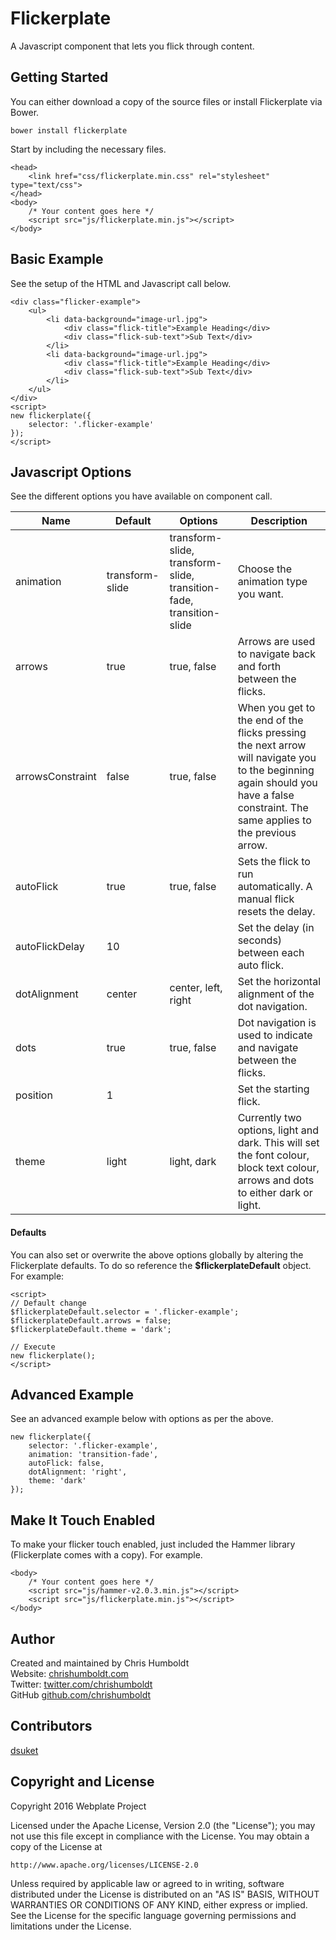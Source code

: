 # Flickerplate
A Javascript component that lets you flick through content.

## Getting Started
You can either download a copy of the source files or install Flickerplate via Bower.

```
bower install flickerplate
```

Start by including the necessary files.

```
<head>
	<link href="css/flickerplate.min.css" rel="stylesheet" type="text/css">
</head>
<body>
	/* Your content goes here */
	<script src="js/flickerplate.min.js"></script>
</body>
```

## Basic Example
See the setup of the HTML and Javascript call below.

```
<div class="flicker-example">
	<ul>
		<li data-background="image-url.jpg">
			<div class="flick-title">Example Heading</div>
			<div class="flick-sub-text">Sub Text</div>
		</li>
		<li data-background="image-url.jpg">
			<div class="flick-title">Example Heading</div>
			<div class="flick-sub-text">Sub Text</div>
		</li>
	</ul>
</div>
<script>
new flickerplate({
	selector: '.flicker-example'
});
</script>
```

## Javascript Options
See the different options you have available on component call.

| Name | Default | Options | Description |
| ---- | ---- | ---- | ---- |
| animation | transform-slide | transform-slide, transform-slide, transition-fade, transition-slide | Choose the animation type you want. |
| arrows | true | true, false | Arrows are used to navigate back and forth between the flicks. |
| arrowsConstraint | false | true, false | When you get to the end of the flicks pressing the next arrow will navigate you to the beginning again should you have a false constraint. The same applies to the previous arrow. |
| autoFlick | true | true, false | Sets the flick to run automatically. A manual flick resets the delay. |
| autoFlickDelay | 10 | | Set the delay (in seconds) between each auto flick. |
| dotAlignment | center | center, left, right | Set the horizontal alignment of the dot navigation. |
| dots | true | true, false | Dot navigation is used to indicate and navigate between the flicks. |
| position | 1 | | Set the starting flick. |
| theme | light | light, dark | Currently two options, light and dark. This will set the font colour, block text colour, arrows and dots to either dark or light. |

#### Defaults
You can also set or overwrite the above options globally by altering the Flickerplate defaults. To do so reference the **$flickerplateDefault** object. For example:

```
<script>
// Default change
$flickerplateDefault.selector = '.flicker-example';
$flickerplateDefault.arrows = false;
$flickerplateDefault.theme = 'dark';

// Execute
new flickerplate();
</script>
```

## Advanced Example
See an advanced example below with options as per the above.

```
new flickerplate({
	selector: '.flicker-example',
	animation: 'transition-fade',
	autoFlick: false,
	dotAlignment: 'right',
	theme: 'dark'
});
```

## Make It Touch Enabled
To make your flicker touch enabled, just included the Hammer library (Flickerplate comes with a copy). For example.

```
<body>
	/* Your content goes here */
	<script src="js/hammer-v2.0.3.min.js"></script>
	<script src="js/flickerplate.min.js"></script>
</body>
```

## Author
Created and maintained by Chris Humboldt<br>
Website: <a href="http://chrishumboldt.com/">chrishumboldt.com</a><br>
Twitter: <a href="https://twitter.com/chrishumboldt">twitter.com/chrishumboldt</a><br>
GitHub <a href="https://github.com/chrishumboldt">github.com/chrishumboldt</a><br>

## Contributors
<a href="https://github.com/dsuket">dsuket</a>

## Copyright and License
Copyright 2016 Webplate Project

Licensed under the Apache License, Version 2.0 (the "License");
you may not use this file except in compliance with the License.
You may obtain a copy of the License at

    http://www.apache.org/licenses/LICENSE-2.0

Unless required by applicable law or agreed to in writing, software
distributed under the License is distributed on an "AS IS" BASIS,
WITHOUT WARRANTIES OR CONDITIONS OF ANY KIND, either express or implied.
See the License for the specific language governing permissions and
limitations under the License.
